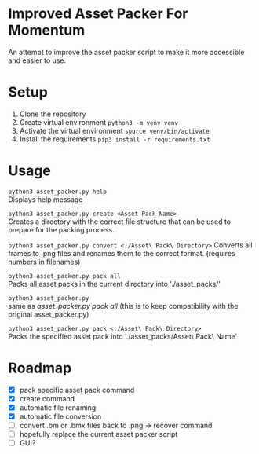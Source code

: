 # Improved Asset Packer For Momentum
 An attempt to improve the asset packer script to make it more accessible and easier to use.

# Setup

1. Clone the repository
2. Create virtual environment `python3 -m venv venv`
3. Activate the virtual environment `source venv/bin/activate`
4. Install the requirements `pip3 install -r requirements.txt`

# Usage

```python3 asset_packer.py help```<br>
Displays help message

```python3 asset_packer.py create <Asset Pack Name>```<br>
Creates a directory with the correct file structure that can be used to prepare for the packing process.

```python3 asset_packer.py convert <./Asset\ Pack\ Directory>```
Converts all frames to .png files and renames them to the correct format. (requires numbers in filenames)

```python3 asset_packer.py pack all```<br>
Packs all asset packs in the current directory into './asset_packs/'

```python3 asset_packer.py```<br>
same as *asset_packer.py pack all* (this is to keep compatibility with the original asset_packer.py)

```python3 asset_packer.py pack <./Asset\ Pack\ Directory>```<br>
Packs the specified asset pack into './asset_packs/Asset\ Pack\ Name'

# Roadmap
- [x] pack specific asset pack command
- [x] create command
- [x] automatic file renaming
- [x] automatic file conversion
- [ ] convert .bm or .bmx files back to .png -> recover command
- [ ] hopefully replace the current asset packer script
- [ ] GUI?
